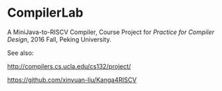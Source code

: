 # CompilerLab

A MiniJava-to-RISCV Compiler, Course Project for _Practice for Compiler Design_, 2016 Fall, Peking University.

See also:

http://compilers.cs.ucla.edu/cs132/project/

https://github.com/xinyuan-liu/Kanga4RISCV

